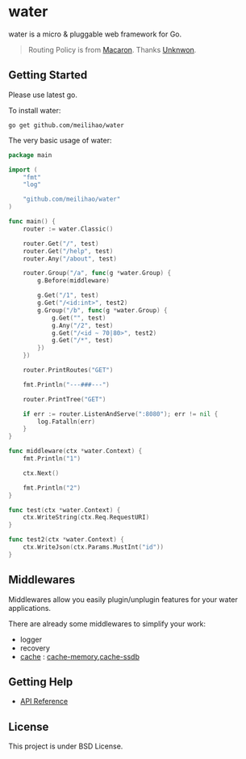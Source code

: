 # water

water is a micro & pluggable web framework for Go.

> Routing Policy is from [Macaron](github.com/go-macaron/macaron). Thanks [Unknwon](https://github.com/Unknwon).

## Getting Started

Please use latest go.

To install water:

	go get github.com/meilihao/water

The very basic usage of water:

```go
package main

import (
	"fmt"
	"log"

	"github.com/meilihao/water"
)

func main() {
	router := water.Classic()

	router.Get("/", test)
	router.Get("/help", test)
	router.Any("/about", test)

	router.Group("/a", func(g *water.Group) {
		g.Before(middleware)

		g.Get("/1", test)
		g.Get("/<id:int>", test2)
		g.Group("/b", func(g *water.Group) {
			g.Get("", test)
			g.Any("/2", test)
			g.Get("/<id ~ 70|80>", test2)
			g.Get("/*", test)
		})
	})

	router.PrintRoutes("GET")

	fmt.Println("---###---")

	router.PrintTree("GET")

	if err := router.ListenAndServe(":8080"); err != nil {
		log.Fatalln(err)
	}
}

func middleware(ctx *water.Context) {
	fmt.Println("1")

	ctx.Next()

	fmt.Println("2")
}

func test(ctx *water.Context) {
	ctx.WriteString(ctx.Req.RequestURI)
}

func test2(ctx *water.Context) {
	ctx.WriteJson(ctx.Params.MustInt("id"))
}
```

## Middlewares

Middlewares allow you easily plugin/unplugin features for your water applications.

There are already some middlewares to simplify your work:

- logger
- recovery
- [cache](https://github.com/meilihao/water-contrib/tree/master/cache) : [cache-memory](https://github.com/meilihao/water-contrib/tree/master/cache),[cache-ssdb](https://github.com/meilihao/water-contrib/tree/master/cache/ssdb)

## Getting Help

- [API Reference](https://gowalker.org/github.com/meilihao/water)

## License

This project is under BSD License.
